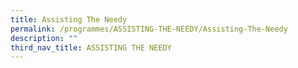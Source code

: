 ```yaml
---
title: Assisting The Needy
permalink: /programmes/ASSISTING-THE-NEEDY/Assisting-The-Needy
description: ""
third_nav_title: ASSISTING THE NEEDY
---
```



